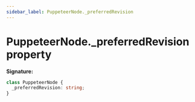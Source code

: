 ```yaml
---
sidebar_label: PuppeteerNode._preferredRevision
---
```


# PuppeteerNode.\_preferredRevision property

**Signature:**

```typescript
class PuppeteerNode {
  _preferredRevision: string;
}
```
